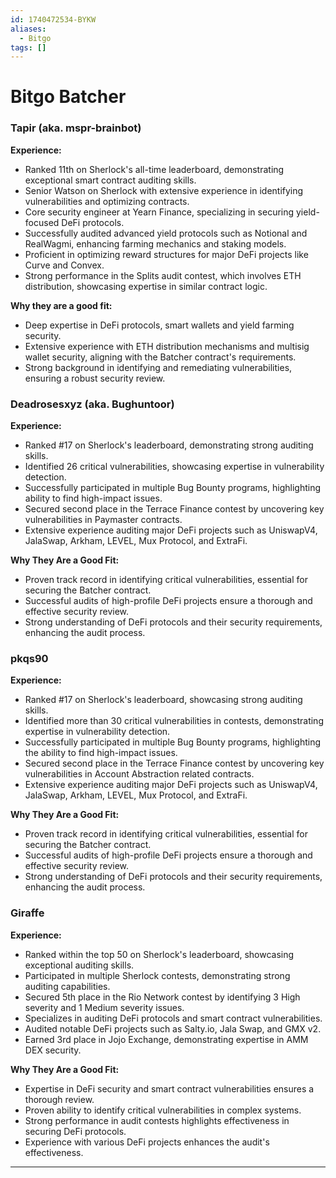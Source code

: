 ```yaml
---
id: 1740472534-BYKW
aliases:
  - Bitgo
tags: []
---
```


# Bitgo Batcher



### **Tapir (aka. mspr-brainbot)**  

**Experience:**  
- Ranked 11th on Sherlock's all-time leaderboard, demonstrating exceptional smart contract auditing skills.  
- Senior Watson on Sherlock with extensive experience in identifying vulnerabilities and optimizing contracts.  
- Core security engineer at Yearn Finance, specializing in securing yield-focused DeFi protocols.  
- Successfully audited advanced yield protocols such as Notional and RealWagmi, enhancing farming mechanics and staking models.  
- Proficient in optimizing reward structures for major DeFi projects like Curve and Convex.  
- Strong performance in the Splits audit contest, which involves ETH distribution, showcasing expertise in similar contract logic.  

**Why they are a good fit:**  
- Deep expertise in DeFi protocols, smart wallets and yield farming security.  
- Extensive experience with ETH distribution mechanisms and multisig wallet security, aligning with the Batcher contract's requirements.  
- Strong background in identifying and remediating vulnerabilities, ensuring a robust security review.


### **Deadrosesxyz (aka. Bughuntoor)**

**Experience:**
- Ranked #17 on Sherlock's leaderboard, demonstrating strong auditing skills.
- Identified 26 critical vulnerabilities, showcasing expertise in vulnerability detection.
- Successfully participated in multiple Bug Bounty programs, highlighting ability to find high-impact issues.
- Secured second place in the Terrace Finance contest by uncovering key vulnerabilities in Paymaster contracts.
- Extensive experience auditing major DeFi projects such as UniswapV4, JalaSwap, Arkham, LEVEL, Mux Protocol, and ExtraFi.

**Why They Are a Good Fit:**
- Proven track record in identifying critical vulnerabilities, essential for securing the Batcher contract.
- Successful audits of high-profile DeFi projects ensure a thorough and effective security review.
- Strong understanding of DeFi protocols and their security requirements, enhancing the audit process.


### **pkqs90**

**Experience:**
- Ranked #17 on Sherlock's leaderboard, showcasing strong auditing skills.
- Identified more than 30 critical vulnerabilities in contests, demonstrating expertise in vulnerability detection.
- Successfully participated in multiple Bug Bounty programs, highlighting the ability to find high-impact issues.
- Secured second place in the Terrace Finance contest by uncovering key vulnerabilities in Account Abstraction related contracts.
- Extensive experience auditing major DeFi projects such as UniswapV4, JalaSwap, Arkham, LEVEL, Mux Protocol, and ExtraFi.

**Why They Are a Good Fit:**
- Proven track record in identifying critical vulnerabilities, essential for securing the Batcher contract.
- Successful audits of high-profile DeFi projects ensure a thorough and effective security review.
- Strong understanding of DeFi protocols and their security requirements, enhancing the audit process.

### **Giraffe**

**Experience:**
- Ranked within the top 50 on Sherlock's leaderboard, showcasing exceptional auditing skills.
- Participated in multiple Sherlock contests, demonstrating strong auditing capabilities.
- Secured 5th place in the Rio Network contest by identifying 3 High severity and 1 Medium severity issues.
- Specializes in auditing DeFi protocols and smart contract vulnerabilities.
- Audited notable DeFi projects such as Salty.io, Jala Swap, and GMX v2.
- Earned 3rd place in Jojo Exchange, demonstrating expertise in AMM DEX security.

**Why They Are a Good Fit:**
- Expertise in DeFi security and smart contract vulnerabilities ensures a thorough review.
- Proven ability to identify critical vulnerabilities in complex systems.
- Strong performance in audit contests highlights effectiveness in securing DeFi protocols.
- Experience with various DeFi projects enhances the audit's effectiveness.

---